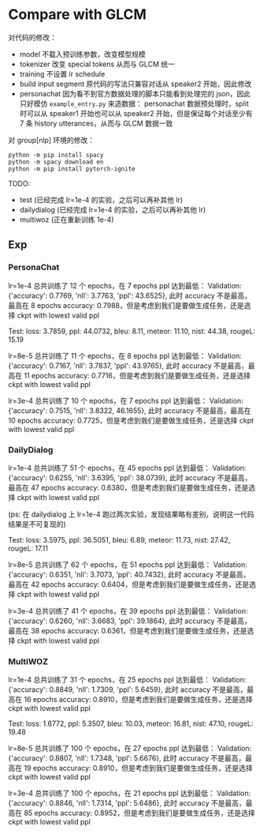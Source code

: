 # Compare with GLCM
对代码的修改：
- model 不载入预训练参数，改变模型规模
- tokenizer 改变 special tokens 从而与 GLCM 统一
- training 不设置 lr schedule
- build input segment 原代码的写法只兼容对话从 speaker2 开始，因此修改
- personachat 因为看不到官方数据处理的脚本只能看到处理完的 json，因此只好模仿 `example_entry.py` 来造数据： personachat 数据预处理时，split 时可以从 speaker1 开始也可以从 speaker2 开始，但是保证每个对话至少有 7 条 history utterances，从而与 GLCM 数据一致

对 group[nlp] 环境的修改：
```
python -m pip install spacy
python -m spacy download en
python -m pip install pytorch-ignite
```

TODO:
+ test (已经完成 lr=1e-4 的实验，之后可以再补其他 lr)
+ dailydialog (已经完成 lr=1e-4 的实验，之后可以再补其他 lr)
+ multiwoz (正在重新训练 1e-4)

## Exp
### PersonaChat
lr=1e-4
总共训练了 12 个 epochs，在 7 epochs ppl 达到最低：
Validation: {'accuracy': 0.7769, 'nll': 3.7763, 'ppl': 43.6525},
此时 accuracy 不是最高，最高在 8 epochs accuracy: 0.7988，但是考虑到我们是要做生成任务，还是选择 ckpt with lowest valid ppl

Test:
loss: 3.7859, ppl: 44.0732, bleu: 8.11, meteor: 11.10, nist: 44.38, rougeL: 15.19

lr=8e-5
总共训练了 11 个 epochs，在 8 epochs ppl 达到最低：
Validation: {'accuracy': 0.7167, 'nll': 3.7837, 'ppl': 43.9765},
此时 accuracy 不是最高，最高在 11 epochs accuracy: 0.7716，但是考虑到我们是要做生成任务，还是选择 ckpt with lowest valid ppl

lr=3e-4
总共训练了 10 个 epochs，在 7 epochs ppl 达到最低：
Validation: {'accuracy': 0.7515, 'nll': 3.8322, 46.1655},
此时 accuracy 不是最高，最高在 10 epochs accuracy: 0.7725，但是考虑到我们是要做生成任务，还是选择 ckpt with lowest valid ppl

### DailyDialog
lr=1e-4
总共训练了 51 个 epochs，在 45 epochs ppl 达到最低：
Validation: {'accuracy': 0.6255, 'nll': 3.6395, 'ppl': 38.0739},
此时 accuracy 不是最高，最高在 47 epochs accuracy: 0.6380，但是考虑到我们是要做生成任务，还是选择 ckpt with lowest valid ppl

(ps: 在 dailydialog 上 lr=1e-4 跑过两次实验，发现结果略有差别，说明这一代码结果是不可复现的)

Test:
loss: 3.5975, ppl: 36.5051, bleu: 6.89, meteor: 11.73, nist: 27.42, rougeL: 17.11

lr=8e-5
总共训练了 62 个 epochs，在 51 epochs ppl 达到最低：
Validation: {'accuracy': 0.6351, 'nll': 3.7073, 'ppl': 40.7432},
此时 accuracy 不是最高，最高在 42 epochs accuracy: 0.6404，但是考虑到我们是要做生成任务，还是选择 ckpt with lowest valid ppl

lr=3e-4
总共训练了 41 个 epochs，在 39 epochs ppl 达到最低：
Validation: {'accuracy': 0.6260, 'nll': 3.6683, 'ppl': 39.1864},
此时 accuracy 不是最高，最高在 38 epochs accuracy: 0.6361，但是考虑到我们是要做生成任务，还是选择 ckpt with lowest valid ppl

### MultiWOZ
lr=1e-4
总共训练了 31 个 epochs，在 25 epochs ppl 达到最低：
Validation: {'accuracy': 0.8849, 'nll': 1.7309, 'ppl': 5.6459},
此时 accuracy 不是最高，最高在 16 epochs accuracy: 0.8910，但是考虑到我们是要做生成任务，还是选择 ckpt with lowest valid ppl

Test:
loss: 1.6772, ppl: 5.3507, bleu: 10.03, meteor: 16.81, nist: 47.10, rougeL: 19.48

lr=8e-5
总共训练了 100 个 epochs，在 27 epochs ppl 达到最低：
Validation: {'accuracy': 0.8807, 'nll': 1.7348, 'ppl': 5.6676},
此时 accuracy 不是最高，最高在 19 epochs accuracy: 0.8910，但是考虑到我们是要做生成任务，还是选择 ckpt with lowest valid ppl

lr=3e-4
总共训练了 100 个 epochs，在 21 epochs ppl 达到最低：
Validation: {'accuracy': 0.8846, 'nll': 1.7314, 'ppl': 5.6486},
此时 accuracy 不是最高，最高在 85 epochs accuracy: 0.8952，但是考虑到我们是要做生成任务，还是选择 ckpt with lowest valid ppl
